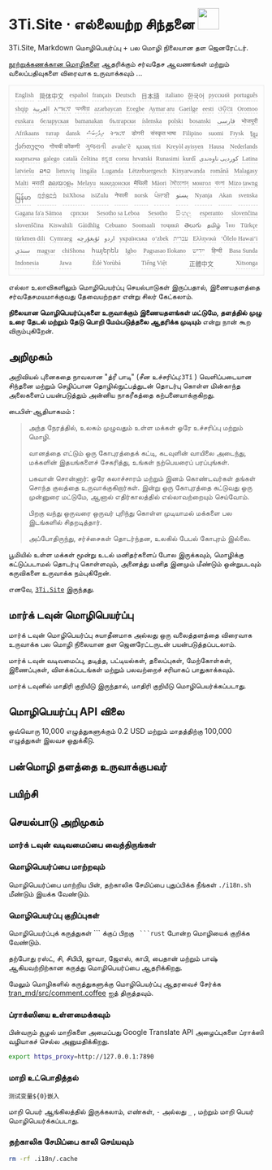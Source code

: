 <h1 style="justify-content:space-between">3Ti.Site ⋅ எல்லையற்ற சிந்தனை <img src="//i-01.eu.org/3Ti/logo.svg" style="user-select:none;margin-top:-1px;width:42px"></h1>

3Ti.Site, Markdown மொழிபெயர்ப்பு + பல மொழி நிலையான தள ஜெனரேட்டர்.

[நூற்றுக்கணக்கான மொழிகளை](https://github.com/i18n-site/node/blob/main/lang/src/index.js) ஆதரிக்கும் சர்வதேச ஆவணங்கள் மற்றும் வலைப்பதிவுகளை விரைவாக உருவாக்கவும் ...

<pre class="langli" style="display:flex;flex-wrap:wrap;background:transparent;border:1px solid #eee;font-size:12px;box-shadow:0 0 3px inset #eee;padding:12px 5px 4px 12px;justify-content:space-between;"><style>pre.langli i{font-weight:300;font-family:s;margin-right:7px;margin-bottom:8px;font-style:normal;color:#666;border-bottom:1px dashed #ccc;}</style><i>English</i><i> 简体中文 </i><i>español</i><i>français</i><i>Deutsch</i><i> 日本語 </i><i>italiano</i><i>한국어</i><i>русский</i><i>português</i><i>shqip</i><i>‫العربية‬</i><i>አማርኛ</i><i>অসমীয়া</i><i>azərbaycan</i><i>Eʋegbe</i><i>Aymar aru</i><i>Gaeilge</i><i>eesti</i><i>ଓଡ଼ିଆ</i><i>Oromoo</i><i>euskara</i><i>беларуская</i><i>bamanakan</i><i>български</i><i>íslenska</i><i>polski</i><i>bosanski</i><i>‫فارسی‬</i><i>भोजपुरी</i><i>Afrikaans</i><i>татар</i><i>dansk</i><i>‫ދިވެހިބަސް‬</i><i>ትግርኛ</i><i>डोगरी</i><i>संस्कृत भाषा</i><i>Filipino</i><i>suomi</i><i>Frysk</i><i>ខ្មែរ</i><i>ქართული</i><i>गोंयची कोंकणी</i><i>ગુજરાતી</i><i>avañe’ẽ</i><i>қазақ тілі</i><i>Kreyòl ayisyen</i><i>Hausa</i><i>Nederlands</i><i>кыргызча</i><i>galego</i><i>català</i><i>čeština</i><i>ಕನ್ನಡ</i><i>corsu</i><i>hrvatski</i><i>Runasimi</i><i>kurdî</i><i>‫کوردیی ناوەندی‬</i><i>Latina</i><i>latviešu</i><i>ລາວ</i><i>lietuvių</i><i>lingála</i><i>Luganda</i><i>Lëtzebuergesch</i><i>Kinyarwanda</i><i>română</i><i>Malagasy</i><i>Malti</i><i>मराठी</i><i>മലയാളം</i><i>Melayu</i><i>македонски</i><i>मैथिली</i><i>Māori</i><i>মৈতৈলোন্</i><i>монгол</i><i>বাংলা</i><i>Mizo ṭawng</i><i>မြန်မာ</i><i>𞄀𞄄𞄰𞄩𞄍𞄜𞄰</i><i>IsiXhosa</i><i>isiZulu</i><i>नेपाली</i><i>norsk</i><i>ਪੰਜਾਬੀ</i><i>‫پښتو‬</i><i>Nyanja</i><i>Akan</i><i>svenska</i><i>Gagana fa'a Sāmoa</i><i>српски</i><i>Sesotho sa Leboa</i><i>Sesotho</i><i>සිංහල</i><i>esperanto</i><i>slovenčina</i><i>slovenščina</i><i>Kiswahili</i><i>Gàidhlig</i><i>Cebuano</i><i>Soomaali</i><i>тоҷикӣ</i><i>తెలుగు</i><i>தமிழ்</i><i>ไทย</i><i>Türkçe</i><i>türkmen dili</i><i>Cymraeg</i><i>‫ئۇيغۇرچە‬</i><i>‫اردو‬</i><i>українська</i><i>o‘zbek</i><i>‫עברית‬</i><i>Ελληνικά</i><i>ʻŌlelo Hawaiʻi</i><i>‫سنڌي‬</i><i>magyar</i><i>chiShona</i><i>հայերեն</i><i>Igbo</i><i>Pagsasao Ilokano</i><i>‫ייִדיש‬</i><i>हिन्दी</i><i>Basa Sunda</i><i>Indonesia</i><i>Jawa</i><i>Èdè Yorùbá</i><i>Tiếng Việt</i><i> 正體中文 </i><i>Xitsonga</i></pre>

எல்லா உலாவிகளிலும் மொழிபெயர்ப்பு செயல்பாடுகள் இருப்பதால், இணையதளத்தை சர்வதேசமயமாக்குவது தேவையற்றதா என்று சிலர் கேட்கலாம்.

**நிலையான மொழிபெயர்ப்புகளை உருவாக்கும் இணையதளங்கள் மட்டுமே, தளத்தில் முழு உரை தேடல் மற்றும் தேடு பொறி மேம்படுத்தலை ஆதரிக்க முடியும்** என்று நான் கூற விரும்புகிறேன்.

## அறிமுகம்

அறிவியல் புனைகதை நாவலான &quot;த்ரீ பாடி&quot; (சீன உச்சரிப்பு:`3Tǐ` ) வெளிப்படையான சிந்தனை மற்றும் செழிப்பான தொழில்நுட்பத்துடன் தொடர்பு கொள்ள மின்காந்த அலைகளைப் பயன்படுத்தும் அன்னிய நாகரீகத்தை கற்பனையாக்குகிறது.

பைபிள்·ஆதியாகமம் :

> அந்த நேரத்தில், உலகம் முழுவதும் உள்ள மக்கள் ஒரே உச்சரிப்பு மற்றும் மொழி.
>
> வானத்தை எட்டும் ஒரு கோபுரத்தைக் கட்டி, கடவுளின் வாயிலை அடைந்து, மக்களின் இதயங்களைச் சேகரித்து, உங்கள் நற்பெயரைப் பரப்புங்கள்.
>
> பகவான் சொன்னார்: ஒரே கலாச்சாரம் மற்றும் இனம் கொண்டவர்கள் தங்கள் சொந்த குலத்தை உருவாக்குகிறார்கள். இன்று ஒரு கோபுரத்தை கட்டுவது ஒரு முன்னுரை மட்டுமே, ஆனால் எதிர்காலத்தில் எல்லாவற்றையும் செய்வோம்.
>
> பிறகு வந்து ஒருவரை ஒருவர் புரிந்து கொள்ள முடியாமல் மக்களை பல இடங்களில் சிதறடித்தார்.
>
> அப்போதிருந்து, சர்ச்சைகள் தொடர்ந்தன, உலகில் பேபல் கோபுரம் இல்லை.

பூமியில் உள்ள மக்கள் மூன்று உடல் மனிதர்களைப் போல இருக்கவும், மொழிக்கு கட்டுப்படாமல் தொடர்பு கொள்ளவும், அனைத்து மனித இனமும் மீண்டும் ஒன்றுபடவும் கருவிகளை உருவாக்க நம்புகிறேன்.

எனவே, [`3Ti.Site`](//3Ti.Site) இருந்தது.

## மார்க் டவுன் மொழிபெயர்ப்பு

மார்க் டவுன் மொழிபெயர்ப்பு சுயாதீனமாக அல்லது ஒரு வலைத்தளத்தை விரைவாக உருவாக்க பல மொழி நிலையான தள ஜெனரேட்டருடன் பயன்படுத்தப்படலாம்.

மார்க் டவுன் வடிவமைப்பு, தடித்த, பட்டியல்கள், தலைப்புகள், மேற்கோள்கள், இணைப்புகள், விளக்கப்படங்கள் மற்றும் பலவற்றைச் சரியாகப் பாதுகாக்கவும்.

மார்க் டவுனில் மாதிரி குறியீடு இருந்தால், மாதிரி குறியீடு மொழிபெயர்க்கப்படாது.

## மொழிபெயர்ப்பு API விலை

ஒவ்வொரு 10,000 எழுத்துகளுக்கும் 0.2 USD மற்றும் மாதத்திற்கு 100,000 எழுத்துகள் இலவச ஒதுக்கீடு.

## பன்மொழி தளத்தை உருவாக்குபவர்

## பயிற்சி

## செயல்பாடு அறிமுகம்

### மார்க் டவுன் வடிவமைப்பை வைத்திருங்கள்

### மொழிபெயர்ப்பை மாற்றவும்

மொழிபெயர்ப்பை மாற்றிய பின், தற்காலிக சேமிப்பை புதுப்பிக்க நீங்கள் `./i18n.sh` மீண்டும் இயக்க வேண்டும்.

### மொழிபெயர்ப்பு குறிப்புகள்

மொழிபெயர்ப்புக் கருத்துகள் \``` க்குப் பிறகு ` ```rust` போன்ற மொழியைக் குறிக்க வேண்டும்.

தற்போது ரஸ்ட், சி, சிபிபி, ஜாவா, ஜேஎஸ், காபி, பைதான் மற்றும் பாஷ் ஆகியவற்றிற்கான கருத்து மொழிபெயர்ப்பை ஆதரிக்கிறது.

மேலும் மொழிகளில் கருத்துகளுக்கு மொழிபெயர்ப்பு ஆதரவைச் சேர்க்க [tran_md/src/comment.coffee](https://github.com/i18n-site/node/blob/main/tran_md/src/comment.coffee) ஐத் திருத்தவும்.

### ப்ராக்ஸியை உள்ளமைக்கவும்

பின்வரும் சூழல் மாறிகளை அமைப்பது Google Translate API அழைப்புகளை ப்ராக்ஸி வழியாகச் செல்ல அனுமதிக்கிறது.

```bash
export https_proxy=http://127.0.0.1:7890
```

### மாறி உட்பொதித்தல்

```
测试变量${0}嵌入
```

மாறி பெயர் ஆங்கிலத்தில் இருக்கலாம், எண்கள், `-` அல்லது `_` , மற்றும் மாறி பெயர் மொழிபெயர்க்கப்படாது.

### தற்காலிக சேமிப்பை காலி செய்யவும்

```bash
rm -rf .i18n/.cache
```

